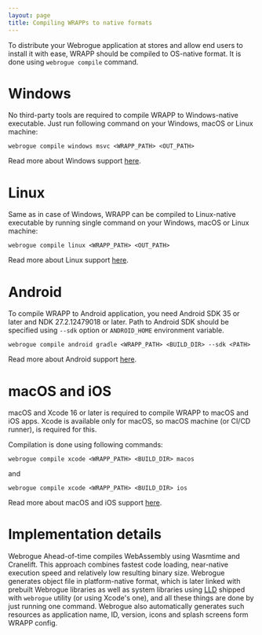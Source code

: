 ```yaml
---
layout: page
title: Compiling WRAPPs to native formats
---
```


To distribute your Webrogue application at stores and allow end users to install it with ease, WRAPP should be compiled to OS-native format.
It is done using `webrogue compile` command.

# Windows

No third-party tools are required to compile WRAPP to Windows-native executable.
Just run following command on your Windows, macOS or Linux machine:

```webrogue compile windows msvc <WRAPP_PATH> <OUT_PATH>```

Read more about Windows support [here](platform_windows.html).

# Linux

Same as in case of Windows, WRAPP can be compiled to Linux-native executable by running single command on your Windows, macOS or Linux machine:

```webrogue compile linux <WRAPP_PATH> <OUT_PATH>```

Read more about Linux support [here](platform_linux.html).

# Android

To compile WRAPP to Android application, you need Android SDK 35 or later and NDK 27.2.12479018 or later.
Path to Android SDK should be specified using `--sdk` option or `ANDROID_HOME` environment variable.

`webrogue compile android gradle <WRAPP_PATH> <BUILD_DIR> --sdk <PATH>`

Read more about Android support [here](platform_android.html).

# macOS and iOS

macOS and Xcode 16 or later is required to compile WRAPP to macOS and iOS apps. Xcode is available only for macOS, so macOS machine (or CI/CD runner), is required for this.

Compilation is done using following commands:

```webrogue compile xcode <WRAPP_PATH> <BUILD_DIR> macos```

and

```webrogue compile xcode <WRAPP_PATH> <BUILD_DIR> ios```

Read more about macOS and iOS support [here](platform_xcode.html).

# Implementation details

Webrogue Ahead-of-time compiles WebAssembly using Wasmtime and Cranelift.
This approach combines fastest code loading, near-native execution speed and relatively low resulting binary size.
Webrogue generates object file in platform-native format, which is later linked with prebuilt Webrogue libraries as well as system libraries using [LLD](https://lld.llvm.org/) shipped with `webrogue` utility (or using Xcode's one), and all these things are done by just running one command.
Webrogue also automatically generates such resources as application name, ID, version, icons and splash screens form WRAPP config.
